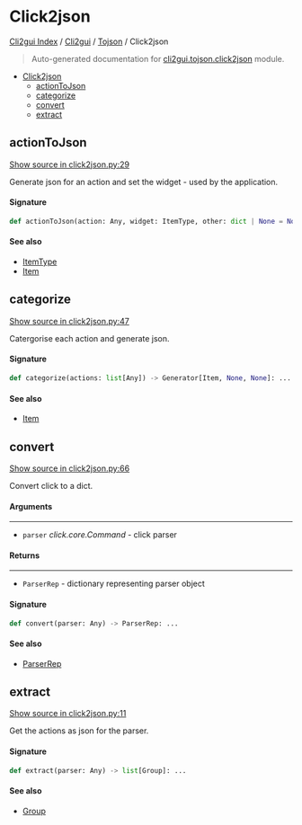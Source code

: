 # Click2json

[Cli2gui Index](../../README.md#cli2gui-index) / [Cli2gui](../index.md#cli2gui) / [Tojson](./index.md#tojson) / Click2json

> Auto-generated documentation for [cli2gui.tojson.click2json](../../../../cli2gui/tojson/click2json.py) module.

- [Click2json](#click2json)
  - [actionToJson](#actiontojson)
  - [categorize](#categorize)
  - [convert](#convert)
  - [extract](#extract)

## actionToJson

[Show source in click2json.py:29](../../../../cli2gui/tojson/click2json.py#L29)

Generate json for an action and set the widget - used by the application.

#### Signature

```python
def actionToJson(action: Any, widget: ItemType, other: dict | None = None) -> Item: ...
```

#### See also

- [ItemType](../models.md#itemtype)
- [Item](../models.md#item)



## categorize

[Show source in click2json.py:47](../../../../cli2gui/tojson/click2json.py#L47)

Catergorise each action and generate json.

#### Signature

```python
def categorize(actions: list[Any]) -> Generator[Item, None, None]: ...
```

#### See also

- [Item](../models.md#item)



## convert

[Show source in click2json.py:66](../../../../cli2gui/tojson/click2json.py#L66)

Convert click to a dict.

#### Arguments

----
 - `parser` *click.core.Command* - click parser

#### Returns

-------
 - `ParserRep` - dictionary representing parser object

#### Signature

```python
def convert(parser: Any) -> ParserRep: ...
```

#### See also

- [ParserRep](../models.md#parserrep)



## extract

[Show source in click2json.py:11](../../../../cli2gui/tojson/click2json.py#L11)

Get the actions as json for the parser.

#### Signature

```python
def extract(parser: Any) -> list[Group]: ...
```

#### See also

- [Group](../models.md#group)